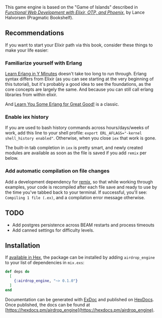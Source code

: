This game engine is based on the "Game of Islands" described in [*Functional Web Development with Elixir, OTP, and Phoenix*](https://pragprog.com/book/lhelph/functional-web-development-with-elixir-otp-and-phoenix),
by Lance Halvorsen (Pragmatic Bookshelf).

## Recommendations
If you want to start your Elixir path via this book, consider these things to make your life easier:

### Familiarize yourself with Erlang
[Learn Erlang in Y Minutes](https://learnxinyminutes.com/docs/erlang/) doesn't take too long to run through. Erlang
syntax differs from Elixir (as you can see starting at the very beginning of this tutorial), but it's probably a good
idea to see the foundations, as the core concepts are largely the same. And because you can still call erlang libraries
from within elixir.

And [Learn You Some Erlang for Great Good!](https://learnyousomeerlang.com/) is a classic.

### Enable iex history
If you are used to bash history commands across hours/days/weeks of work, add this line to your
shell profile: `export ERL_AFLAGS="-kernel shell_history enabled"`. Otherwise, when you close `iex` that work is gone.

The built-in tab completion in `iex` is pretty smart, and newly created modules are available as soon as the file is
saved if you add `remix` per below.

### Add automatic compilation on file changes
Add a development dependency for [remix](https://github.com/AgilionApps/remix), so that while working through examples,
your code is recompiled after each file save and ready to use by the time you've tabbed back to your terminal.
If successful, you'll see: `Compiling 1 file (.ex)`, and a compilation error message otherwise.


## TODO
- Add postgres persistence across BEAM restarts and process timeouts
- Add canned settings for difficulty levels.


## Installation

If [available in Hex](https://hex.pm/docs/publish), the package can be installed
by adding `airdrop_engine` to your list of dependencies in `mix.exs`:

```elixir
def deps do
  [
    {:airdrop_engine, "~> 0.1.0"}
  ]
end
```

Documentation can be generated with [ExDoc](https://github.com/elixir-lang/ex_doc)
and published on [HexDocs](https://hexdocs.pm). Once published, the docs can
be found at [https://hexdocs.pm/airdrop_engine](https://hexdocs.pm/airdrop_engine).
